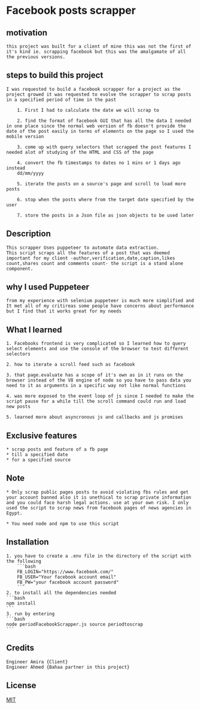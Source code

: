 # Facebook posts scrapper

## motivation
    this project was built for a client of mine this was not the first of it's kind ie. scrapping facebook but this was the amalgamate of all the previous versions. 

## steps to build this project
    I was requested to build a facebook scrapper for a project as the project growed it was requested to evolve the scrapper to scrap posts in a specified period of time in the past
        
        1. First I had to calculate the date we will scrap to
        
        2. find the format of facebook GUI that has all the data I needed in one place since the normal web version of fb doesn't provide the date of the post easily in terms of elements on the page so I used the mobile version

        3. come up with query selectors that scrapped the post features I needed alot of studying of the HTML and CSS of the page

        4. convert the fb timestamps to dates no 1 mins or 1 days ago instead 
        dd/mm/yyyy 

        5. iterate the posts on a source's page and scroll to load more posts

        6. stop when the posts where from the target date specified by the user

        7. store the posts in a Json file as json objects to be used later

## Description
    This scrapper Uses puppeteer to automate data extraction.
    This script scraps all the features of a post that was deemed important for my client -author,verification,date,caption,likes count,shares count and comments count- the script is a stand alone component.

## why I used Puppeteer
    from my experience with selenium puppeteer is much more simplified and It met all of my critireas some people have concerns about performance but I find that it works great for my needs

## What I learned
    1. Facebooks frontend is very complicated so I learned how to query select elements and use the console of the browser to test different selectors

    2. how to iterate a scroll feed such as facebook

    3. that page.evaluate has a scope of it's own as in it runs on the browser instead of the V8 engine of node so you have to pass data you need to it as arguments in a specific way not like normal functions

    4. was more exposed to the event loop of js since I needed to make the script pause for a while till the scroll command could run and load new posts 

    5. learned more about asyncronous js and callbacks and js promises

## Exclusive features
    * scrap posts and feature of a fb page
    * till a specified date 
    * for a specified source  

## Note
    * Only scrap public pages posts to avoid violating fbs rules and get your account banned also it is unethical to scrap private information and you could face harsh legal actions. use at your own risk. I only used the script to scrap news from facebook pages of news agencies in Egypt.

    * You need node and npm to use this script 

## Installation
    1. you have to create a .env file in the directory of the script with the following
        ```bash 
        FB_LOGIN="https://www.facebook.com/"
        FB_USER="Your facebook account email"
        FB_PW="your facebook account password"
        ```
    2. to install all the dependencies needed
    ```bash
    npm install 
    ```
    3. run by entering
    ```bash 
    node periodFacebookScrapper.js source periodtoscrap
    ```
## Credits 
    Engineer Amira {Client} 
    Engineer Ahmed {Bahaa partner in this project}

## License
[MIT](https://choosealicense.com/licenses/mit/)